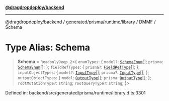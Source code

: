 [**@dragdropdeploy/backend**](../../../../../../../README.md)

***

[@dragdropdeploy/backend](../../../../../../../README.md) / [generated/prisma/runtime/library](../../../README.md) / [DMMF](../README.md) / Schema

# Type Alias: Schema

> **Schema** = `ReadonlyDeep_2`\<\{ `enumTypes`: \{ `model?`: [`SchemaEnum`](SchemaEnum.md)[]; `prisma`: [`SchemaEnum`](SchemaEnum.md)[]; \}; `fieldRefTypes`: \{ `prisma?`: [`FieldRefType`](FieldRefType.md)[]; \}; `inputObjectTypes`: \{ `model?`: [`InputType`](InputType.md)[]; `prisma?`: [`InputType`](InputType.md)[]; \}; `outputObjectTypes`: \{ `model`: [`OutputType`](OutputType.md)[]; `prisma`: [`OutputType`](OutputType.md)[]; \}; `rootMutationType?`: `string`; `rootQueryType?`: `string`; \}\>

Defined in: backend/src/generated/prisma/runtime/library.d.ts:3301
